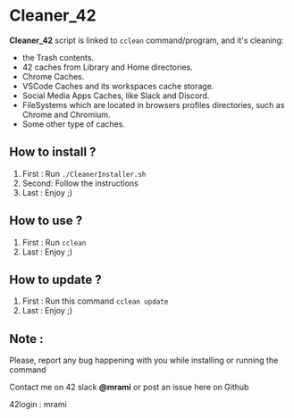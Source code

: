 # Cleaner_42

**Cleaner_42** script is linked to `cclean` command/program, and it's cleaning:
 - the Trash contents.
 - 42 caches from Library and Home directories.
 - Chrome Caches.
 - VSCode Caches and its workspaces cache storage.
 - Social Media Apps Caches, like Slack and Discord.
 - FileSystems which are located in browsers profiles directories, such as Chrome and Chromium.
 - Some other type of caches.

## How to install ?

1. First : Run `./CleanerInstaller.sh`
2. Second: Follow the instructions
3. Last  : Enjoy ;)

## How to use ?

1. First : Run `cclean`
2. Last  : Enjoy ;)

## How to update ?

1. First : Run this command `cclean update`
2. Last  : Enjoy ;)


## Note : 

Please, report any bug happening with you while installing or running the command

Contact me on 42 slack **@mrami** or post an issue here on Github

42login : mrami
